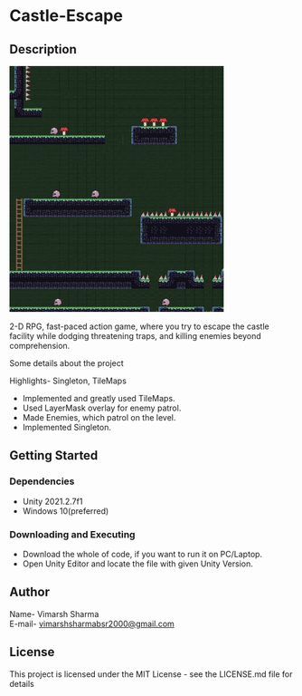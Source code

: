 # Castle-Escape

## Description

![alt text](https://github.com/Vimu-Sama/vimu-sama.github.io/blob/main/images/CastleEscape.JPG?raw=true)

2-D RPG, fast-paced action game, where you try to escape the castle facility while dodging threatening traps, and killing enemies beyond comprehension.<br>

Some details about the project<br>

Highlights- Singleton, TileMaps<br>

* Implemented and greatly used TileMaps.<br>
* Used LayerMask overlay for enemy patrol.<br>
* Made Enemies, which patrol on the level.<br>
* Implemented Singleton.<br>

## Getting Started
### Dependencies

* Unity 2021.2.7f1
* Windows 10(preferred)

### Downloading and Executing

* Download the whole of code, if you want to run it on PC/Laptop.
* Open Unity Editor and locate the file with given Unity Version.


## Author

Name- Vimarsh Sharma<br>
E-mail- vimarshsharmabsr2000@gmail.com

## License

This project is licensed under the MIT License - see the LICENSE.md file for details
